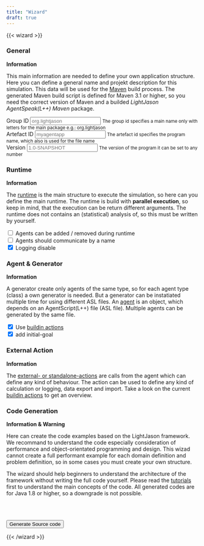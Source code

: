 ```yaml
---
title: "Wizard"
draft: true
---
```


<script>
jQuery(function() {
    
    jQuery(".generate").click(function() {
        console.log( 
            Mustache.render(
                "pom uses {{groupid}} with {{artefactid}} and {{version}}", 
                { 
                    groupid    : jQuery("#groupid").val(),
                    artefactid : jQuery("#artefactid").val(),
                    version    : jQuery("#version").val()
                } 
            ) 
        );
    });
    
} );
</script>

{{< wizard >}}

<h3>General</h3>
<section>
<strong>Information</strong>
<p>This main information are needed to define your own application structure. Here you can define a general name and projekt description for this simulation. This data will be used for the <a href="https://maven.apache.org/">Maven</a> build process. The generated Maven build script is defined for Maven 3.1 or higher, so you need the correct version of Maven and a builded <i>LightJason AgentSpeak(L++) Maven</i> package.</p>
<p><form>
    <div class="form-group">
        <label for="groupid">Group ID</label>
        <input type="groupid" class="form-control" id="groupid" placeholder="org.lightjason" />
        <small class="form-text text-muted">The group id specifies a main name only with letters for the main package e.g.: org.lightjason</small>
    </div>
    <div class="form-group">
        <label for="artefactid">Artefact ID</label>
        <input type="artefactid" class="form-control" id="artefactid" placeholder="myagentapp" />
        <small class="form-text text-muted">The artefact id specifies the program name, which also is used for the file name</small>
    </div>
    <div class="form-group">
        <label for="version">Version</label>
        <input type="version" class="form-control" id="version" placeholder="1.0-SNAPSHOT" />
        <small class="form-text text-muted">The version of the program it can be set to any number</small>
    </div>
</form></p>
</section>

<h3>Runtime</h3>
<section>
<strong>Information</strong>
<p>The <a href="/tutorials/agentspeak-in-fifteen-minutes/#write-your-own-runtime">runtime</a> is the main structure to execute the simulation, so here can you define the main runtime. The runtime is build with <strong>parallel execution</strong>, so keep in mind, that the execution can be return different arguments. The runtime does not contains an (statistical) analysis of, so this must be written by yourself.</p>
<p><form>
    <div class="form-check">
        <label class="form-check-label">
          <input name="setmodifyable" id="setmodifyable" type="checkbox" class="form-check-input" /> Agents can be added / removed during runtime 
        </label>
    </div>
    <div class="form-check">
        <label class="form-check-label">
          <input name="communicate" id="communicate" type="checkbox" class="form-check-input" /> Agents should communicate by a name
        </label>
    </div>
    <div class="form-check">
        <label class="form-check-label">
          <input name="logging" id="logging" type="checkbox" class="form-check-input" checked /> Logging disable
        </label>
    </div>       
</form></p>
</section>

<h3>Agent & Generator</h3>
<section>
<strong>Information</strong>
<p>A generator create only agents of the same type, so for each agent type (class) a own generator is needed. But a generator can be instatiated multiple time for using different ASL files. An <a href="/tutorials/agentspeak-in-fifteen-minutes/#a-id-agentclass-a-agent-class">agent</a> is an object, which depends on an AgentScript(L++) file (ASL file). Multiple agents can be generated by the same file.</p>
<p><form>
    <div class="form-check">
        <label class="form-check-label">
          <input name="buildinaction" id="buildinaction" type="checkbox" class="form-check-input" checked /> Use <a href="/knowledgebase/actions">buildin actions</a>
        </label>
    </div>
    <div class="form-check">
        <label class="form-check-label">
          <input name="buildinaction" id="buildinaction" type="checkbox" class="form-check-input" checked /> add initial-goal
        </label>
    </div>   

</form></p>
</section>

<h3>External Action</h3>
<section>
<strong>Information</strong>
<p>
The <a href="/tutorials/actions/#what-kind-of-actions-exists">external- or standalone-actions</a> are calls from the agent which can define any kind of behaviour. The action can be used to define any kind of calculation or logging, data export and import. Take a look on the current <a href="/knowledgebase/actions/">buildin actions</a> to get an overview.
</p>
</section>

<h3>Code Generation</h3>
<section>
<strong>Information & Warning</strong><br/>
<p>Here can create the code examples based on the LightJason framework. We recommand to understand the code especially consideration of performance and object-orientated programming and design. This wizad cannot create a full performant example for each domain definition and problem definition, so in some cases you must create your own structure.</p>
<p>
The wizard should help beginners to understand the architecture of the framework without writing the full code yourself. Please read the <a href="/tutorials">tutorials</a> first to understand the main concepts of the code. All generated codes are for Java 1.8 or higher, so a downgrade is not possible.
</p>
<br/><br/>
<p>
<button type="button" class="generate btn btn-secondary btn-lg btn-block">Generate Source code</button>
</p>
</section>

{{< /wizard >}}
